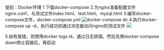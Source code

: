 提前：Docker环境
1.下载docker-compose
2.为nginx准备配置文件nginx.conf，与测试文件index.html、test.html、mysql.html
3.编写docker-compose文件，docker-compose.yml
![docker-compose dir](https://images-1300072815.cos.ap-shenzhen-fsi.myqcloud.com/docker%E5%87%86%E5%A4%87.png)
4.执行docker-compose up -d，执行成功则通过浏览器访问nginx的测试文件
![](https://images-1300072815.cos.ap-shenzhen-fsi.myqcloud.com/docker-compose-su.png)

5.如有报错，则使用docker logs id，通过日志排错。然后先用docker-compose down停止容器后，再启动